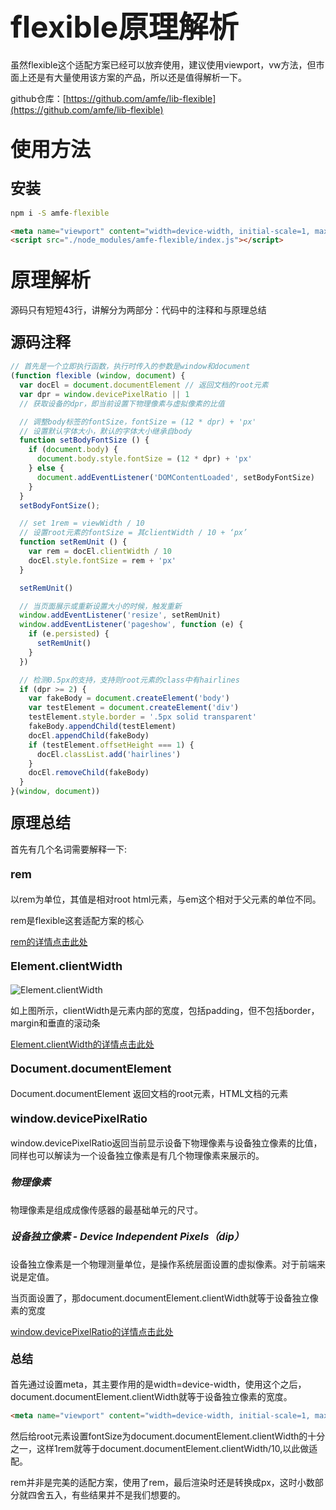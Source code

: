 # <font size=7>flexible原理解析</font>

虽然flexible这个适配方案已经可以放弃使用，建议使用viewport，vw方法，但市面上还是有大量使用该方案的产品，所以还是值得解析一下。

github仓库：[https://github.com/amfe/lib-flexible](https://github.com/amfe/lib-flexible)

## <font size=6>使用方法</font>

### <font size=5>安装</font>

```cmd
npm i -S amfe-flexible
```

```html
<meta name="viewport" content="width=device-width, initial-scale=1, maximum-scale=1, minimum-scale=1, user-scalable=no">
<script src="./node_modules/amfe-flexible/index.js"></script>
```

## <font size=6>原理解析</font>

源码只有短短43行，讲解分为两部分：代码中的注释和与原理总结

### <font size=5>源码注释</font>

```javascript
// 首先是一个立即执行函数，执行时传入的参数是window和document
(function flexible (window, document) {
  var docEl = document.documentElement // 返回文档的root元素
  var dpr = window.devicePixelRatio || 1 
  // 获取设备的dpr，即当前设置下物理像素与虚拟像素的比值

  // 调整body标签的fontSize，fontSize = (12 * dpr) + 'px'
  // 设置默认字体大小，默认的字体大小继承自body
  function setBodyFontSize () {
    if (document.body) {
      document.body.style.fontSize = (12 * dpr) + 'px'
    } else {
      document.addEventListener('DOMContentLoaded', setBodyFontSize)
    }
  }
  setBodyFontSize();

  // set 1rem = viewWidth / 10
  // 设置root元素的fontSize = 其clientWidth / 10 + ‘px’
  function setRemUnit () {
    var rem = docEl.clientWidth / 10
    docEl.style.fontSize = rem + 'px'
  }

  setRemUnit()

  // 当页面展示或重新设置大小的时候，触发重新
  window.addEventListener('resize', setRemUnit)
  window.addEventListener('pageshow', function (e) {
    if (e.persisted) {
      setRemUnit()
    }
  })

  // 检测0.5px的支持，支持则root元素的class中有hairlines
  if (dpr >= 2) {
    var fakeBody = document.createElement('body')
    var testElement = document.createElement('div')
    testElement.style.border = '.5px solid transparent'
    fakeBody.appendChild(testElement)
    docEl.appendChild(fakeBody)
    if (testElement.offsetHeight === 1) {
      docEl.classList.add('hairlines')
    }
    docEl.removeChild(fakeBody)
  }
}(window, document))

```

### <font size=5>原理总结</font>

首先有几个名词需要解释一下:

#### <font size=4>rem</font>

以rem为单位，其值是相对root html元素，与em这个相对于父元素的单位不同。

rem是flexible这套适配方案的核心

[rem的详情点击此处](https://developer.mozilla.org/en-US/docs/Web/CSS/font-size#Rems)

#### <font size=4>Element​.clientWidth</font>

![Element​.clientWidth](https://mdn.mozillademos.org/files/346/Dimensions-client.png)

如上图所示，clientWidth是元素内部的宽度，包括padding，但不包括border，margin和垂直的滚动条

[Element​.clientWidth的详情点击此处](https://developer.mozilla.org/en-US/docs/Web/API/Element/clientWidth)

#### <font size=4>Document​.document​Element</font>

Document​.document​Element 返回文档的root元素，HTML文档的[<html>](https://developer.mozilla.org/en-US/docs/Web/HTML/Element/html)元素

#### <font size=4>window.devicePixelRatio</font>

window.devicePixelRatio返回当前显示设备下物理像素与设备独立像素的比值，同样也可以解读为一个设备独立像素是有几个物理像素来展示的。

##### <font size=3>物理像素</font>

物理像素是组成成像传感器的最基础单元的尺寸。

##### <font size=3>设备独立像素 - Device Independent Pixels（dip）</font>

设备独立像素是一个物理测量单位，是操作系统层面设置的虚拟像素。对于前端来说是定值。

当页面设置了<meta name="viewport" content="width=device-width">，那document.documentElement.clientWidth就等于设备独立像素的宽度

[window.devicePixelRatio的详情点击此处](https://developer.mozilla.org/en-US/docs/Web/API/Window/devicePixelRatio)

#### <font size=4>总结</font>

首先通过设置meta，其主要作用的是width=device-width，使用这个之后，document.documentElement.clientWidth就等于设备独立像素的宽度。

```html
<meta name="viewport" content="width=device-width, initial-scale=1, maximum-scale=1, minimum-scale=1, user-scalable=no">
```
然后给root元素设置fontSize为document.documentElement.clientWidth的十分之一，这样1rem就等于document.documentElement.clientWidth/10,以此做适配。

rem并非是完美的适配方案，使用了rem，最后渲染时还是转换成px，这时小数部分就四舍五入，有些结果并不是我们想要的。
